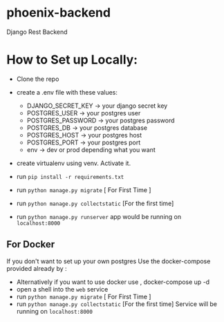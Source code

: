 # phoenix-backend
Django Rest Backend

# How to Set up Locally:
- Clone the repo
- create a .env file with these values:
    - DJANGO_SECRET_KEY -> your django secret key
    - POSTGRES_USER -> your postgres user
    - POSTGRES_PASSWORD -> your postgres password
    - POSTGRES_DB -> your postgres database
    - POSTGRES_HOST -> your postgres host
    - POSTGRES_PORT -> your postgres port
    - env -> dev or prod depending what you want

- create virtualenv using venv. Activate it.
- run `pip install -r requirements.txt`
- run `python manage.py migrate` [ For First Time ]
- run `python manage.py collectstatic` [For the first time]
- run `python manage.py runserver` app would be running on `localhost:8000`

## For Docker
If you don't want to set up your own postgres
Use the docker-compose provided already by :
- Alternatively if you want to use docker use , docker-compose up -d
- open a shell into the `web` service
- run `python manage.py migrate` [ For First Time ]
- run `python manage.py collectstatic` [For the first time]
Service will be running on `localhost:8000`
